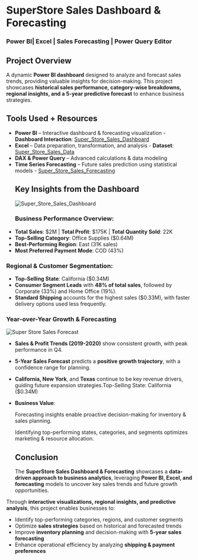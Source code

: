 # SuperStore Sales Dashboard & Forecasting
### Power BI| Excel | Sales Forecasting | Power Query Editor
## Project Overview
A dynamic **Power BI dashboard** designed to analyze and forecast sales trends, providing valuable insights for decision-making. This project showcases **historical sales performance, category-wise breakdowns, regional insights, and a 5-year predictive forecast** to enhance business strategies.
## Tools Used + Resources
- **Power BI** – Interactive dashboard & forecasting visualization
        - **Dashboard Interaction**:  <a href="https://github.com/akhilanm123/SuperStore-Sales-Dashboard-Forecasting/blob/main/Super%20Store%20Sales%20Dashboard.pbix">Super_Store_Sales_Dashboard</a>
- **Excel** – Data preparation, transformation, and analysis
        - **Dataset**:  <a href="https://github.com/akhilanm123/SuperStore-Sales-Dashboard-Forecasting/blob/main/SuperStore%20Sales%20DataSet.xlsx">Super_Store_Sales_Data</a>
- **DAX & Power Query** – Advanced calculations & data modeling
- **Time Series Forecasting** – Future sales prediction using statistical models
        -  <a href="https://github.com/akhilanm123/SuperStore-Sales-Dashboard-Forecasting/blob/main/Super%20Store%20Sales%20Forecast.png">Super_Store_Sales_Forecasting</a>
  ## Key Insights from the Dashboard
  ![Super_Store_Sales_Dashboard](https://github.com/user-attachments/assets/47434050-5c19-46ce-8dfd-326ad000b9df)
  ### Business Performance Overview:
- **Total Sales**: $2M | **Total Profit**: $175K | **Total Quantity Sold**: 22K
- **Top-Selling Category**: Office Supplies ($0.64M)
- **Best-Performing Region**: East (31K sales)
- **Most Preferred Payment Mode**: COD (43%)
### Regional & Customer Segmentation:
- **Top-Selling State**: California ($0.34M)
- **Consumer Segment Leads** with **48% of total sales**, followed by Corporate (33%) and Home Office (19%).
- **Standard Shipping** accounts for the highest sales ($0.33M), with faster delivery options used less frequently.

### Year-over-Year Growth & Forecasting
![Super Store Sales Forecast](https://github.com/user-attachments/assets/45fc5cbc-8bb0-47c2-a856-748a38e3663f)

- **Sales & Profit Trends (2019-2020)** show consistent growth, with peak performance in Q4.
- **5-Year Sales Forecast** predicts a **positive growth trajectory**, with a confidence range for planning.
- **California, New York**, and **Texas** continue to be key revenue drivers, guiding future expansion strategies.Top-Selling State: California ($0.34M)
- **Business Value**:
  
   Forecasting insights enable proactive decision-making for inventory & sales planning.
  
   Identifying top-performing states, categories, and segments optimizes marketing & resource allocation.
  ## Conclusion
  The **SuperStore Sales Dashboard & Forecasting**  showcases a **data-driven approach to business analytics**, leveraging **Power BI, Excel, and forecasting** models to uncover key sales trends and future growth opportunities.

Through **interactive visualizations, regional insights, and predictive analysis**, this project enables businesses to:
- Identify top-performing categories, regions, and customer segments
- Optimize **sales strategies** based on historical and forecasted trends
- Improve **inventory planning** and decision-making with **5-year sales forecasting**
- Enhance operational efficiency by analyzing **shipping & payment preferences**
  

